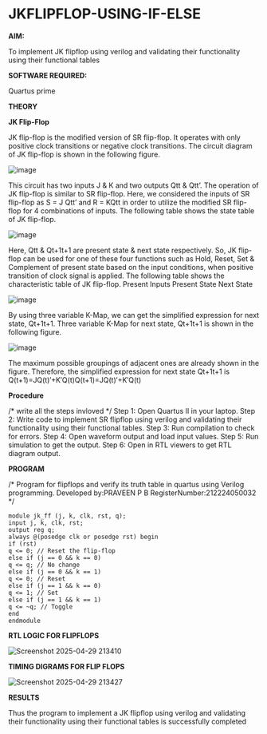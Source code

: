 # JKFLIPFLOP-USING-IF-ELSE

**AIM:** 

To implement  JK flipflop using verilog and validating their functionality using their functional tables

**SOFTWARE REQUIRED:**

Quartus prime

**THEORY**

**JK Flip-Flop**

JK flip-flop is the modified version of SR flip-flop. It operates with only positive clock transitions or negative clock transitions. The circuit diagram of JK flip-flop is shown in the following figure.

![image](https://github.com/naavaneetha/JKFLIPFLOP-USING-IF-ELSE/assets/154305477/a649c30b-232b-4558-b188-fd6c09845180)


This circuit has two inputs J & K and two outputs Qtt & Qtt’. The operation of JK flip-flop is similar to SR flip-flop. Here, we considered the inputs of SR flip-flop as S = J Qtt’ and R = KQtt in order to utilize the modified SR flip-flop for 4 combinations of inputs. The following table shows the state table of JK flip-flop.

![image](https://github.com/naavaneetha/JKFLIPFLOP-USING-IF-ELSE/assets/154305477/c4360742-e8a8-4937-b089-c46c0433f9a3)

 
Here, Qtt & Qt+1t+1 are present state & next state respectively. So, JK flip-flop can be used for one of these four functions such as Hold, Reset, Set & Complement of present state based on the input conditions, when positive transition of clock signal is applied. The following table shows the characteristic table of JK flip-flop. Present Inputs Present State Next State
 
![image](https://github.com/naavaneetha/JKFLIPFLOP-USING-IF-ELSE/assets/154305477/6c275261-a6d5-4c37-a3a7-1e88ca11c4cd)

By using three variable K-Map, we can get the simplified expression for next state, Qt+1t+1. Three variable K-Map for next state, Qt+1t+1 is shown in the following figure.
 
![image](https://github.com/naavaneetha/JKFLIPFLOP-USING-IF-ELSE/assets/154305477/5174f41b-0ce0-4329-a372-6d1943ea6673)

The maximum possible groupings of adjacent ones are already shown in the figure. Therefore, the simplified expression for next state Qt+1t+1 is Q(t+1)=JQ(t)′+K′Q(t)Q(t+1)=JQ(t)′+K′Q(t)

**Procedure**

/* write all the steps invloved */
Step 1: Open Quartus II in your laptop.
Step 2: Write code to implement SR flipflop using verilog and validating their
functionality using their functional tables.
Step 3: Run compilation to check for errors.
Step 4: Open waveform output and load input values.
Step 5: Run simulation to get the output.
Step 6: Open in RTL viewers to get RTL diagram output.


**PROGRAM**

/* Program for flipflops and verify its truth table in quartus using Verilog programming.
Developed by:PRAVEEN P B
RegisterNumber:212224050032
*/
```
module jk_ff (j, k, clk, rst, q);
input j, k, clk, rst;
output reg q;
always @(posedge clk or posedge rst) begin
if (rst)
q <= 0; // Reset the flip-flop
else if (j == 0 && k == 0)
q <= q; // No change
else if (j == 0 && k == 1)
q <= 0; // Reset
else if (j == 1 && k == 0)
q <= 1; // Set
else if (j == 1 && k == 1)
q <= ~q; // Toggle
end
endmodule
```

**RTL LOGIC FOR FLIPFLOPS**

![Screenshot 2025-04-29 213410](https://github.com/user-attachments/assets/89607bb1-e6c7-4027-be76-1225b5b0feb2)

**TIMING DIGRAMS FOR FLIP FLOPS**

![Screenshot 2025-04-29 213427](https://github.com/user-attachments/assets/c2cfb602-2ae9-43ac-97ea-3be573471b70)


**RESULTS**

Thus the program to implement a JK flipflop using verilog and validating their
functionality using their functional tables is successfully completed

